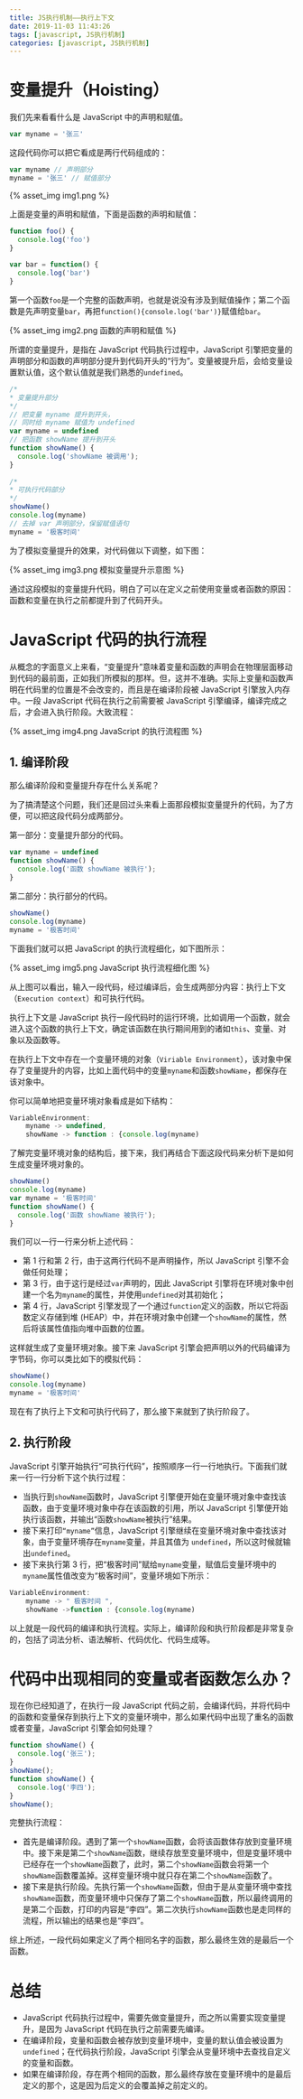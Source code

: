 ```yaml
---
title: JS执行机制——执行上下文
date: 2019-11-03 11:43:26
tags: [javascript, JS执行机制]
categories: [javascript, JS执行机制]
---
```


# 变量提升（Hoisting）
我们先来看看什么是 JavaScript 中的声明和赋值。
```js
var myname = '张三'
```
这段代码你可以把它看成是两行代码组成的：
```js
var myname // 声明部分
myname = '张三' // 赋值部分
```

{% asset_img img1.png %}

上面是变量的声明和赋值，下面是函数的声明和赋值：
```js
function foo() {
  console.log('foo')
}
 
var bar = function() {
  console.log('bar')
}
```
第一个函数`foo`是一个完整的函数声明，也就是说没有涉及到赋值操作；第二个函数是先声明变量`bar`，再把`function(){console.log('bar')}`赋值给`bar`。

{% asset_img img2.png 函数的声明和赋值 %}

所谓的变量提升，是指在 JavaScript 代码执行过程中，JavaScript 引擎把变量的声明部分和函数的声明部分提升到代码开头的“行为”。变量被提升后，会给变量设置默认值，这个默认值就是我们熟悉的`undefined`。
```js
/*
* 变量提升部分
*/
// 把变量 myname 提升到开头，
// 同时给 myname 赋值为 undefined
var myname = undefined
// 把函数 showName 提升到开头
function showName() {
  console.log('showName 被调用');
}
 
/*
* 可执行代码部分
*/
showName()
console.log(myname)
// 去掉 var 声明部分，保留赋值语句
myname = '极客时间'
```
为了模拟变量提升的效果，对代码做以下调整，如下图：

{% asset_img img3.png 模拟变量提升示意图 %}

通过这段模拟的变量提升代码，明白了可以在定义之前使用变量或者函数的原因：函数和变量在执行之前都提升到了代码开头。
# JavaScript 代码的执行流程
从概念的字面意义上来看，“变量提升”意味着变量和函数的声明会在物理层面移动到代码的最前面，正如我们所模拟的那样。但，这并不准确。实际上变量和函数声明在代码里的位置是不会改变的，而且是在编译阶段被 JavaScript 引擎放入内存中。一段 JavaScript 代码在执行之前需要被 JavaScript 引擎编译，编译完成之后，才会进入执行阶段。大致流程：

{% asset_img img4.png JavaScript 的执行流程图 %}

## 1. 编译阶段
那么编译阶段和变量提升存在什么关系呢？

为了搞清楚这个问题，我们还是回过头来看上面那段模拟变量提升的代码，为了方便，可以把这段代码分成两部分。

第一部分：变量提升部分的代码。
```js
var myname = undefined
function showName() {
  console.log('函数 showName 被执行');
}
```
第二部分：执行部分的代码。
```js
showName()
console.log(myname)
myname = '极客时间'
```
下面我们就可以把 JavaScript 的执行流程细化，如下图所示：

{% asset_img img5.png JavaScript 执行流程细化图 %}

从上图可以看出，输入一段代码，经过编译后，会生成两部分内容：执行上下文（`Execution context`）和可执行代码。

执行上下文是 JavaScript 执行一段代码时的运行环境，比如调用一个函数，就会进入这个函数的执行上下文，确定该函数在执行期间用到的诸如`this`、变量、对象以及函数等。

在执行上下文中存在一个变量环境的对象（`Viriable Environment`），该对象中保存了变量提升的内容，比如上面代码中的变量`myname`和函数`showName`，都保存在该对象中。

你可以简单地把变量环境对象看成是如下结构：
```js
VariableEnvironment:
    myname -> undefined, 
    showName -> function : {console.log(myname)
```
了解完变量环境对象的结构后，接下来，我们再结合下面这段代码来分析下是如何生成变量环境对象的。
```js
showName()
console.log(myname)
var myname = '极客时间'
function showName() {
  console.log('函数 showName 被执行');
}
```
我们可以一行一行来分析上述代码：
* 第 1 行和第 2 行，由于这两行代码不是声明操作，所以 JavaScript 引擎不会做任何处理；
* 第 3 行，由于这行是经过`var`声明的，因此 JavaScript 引擎将在环境对象中创建一个名为`myname`的属性，并使用`undefined`对其初始化；
* 第 4 行，JavaScript 引擎发现了一个通过`function`定义的函数，所以它将函数定义存储到堆 (HEAP）中，并在环境对象中创建一个`showName`的属性，然后将该属性值指向堆中函数的位置。

这样就生成了变量环境对象。接下来 JavaScript 引擎会把声明以外的代码编译为字节码，你可以类比如下的模拟代码：
```js
showName()
console.log(myname)
myname = '极客时间'
```
现在有了执行上下文和可执行代码了，那么接下来就到了执行阶段了。
## 2. 执行阶段
JavaScript 引擎开始执行“可执行代码”，按照顺序一行一行地执行。下面我们就来一行一行分析下这个执行过程：
* 当执行到`showName`函数时，JavaScript 引擎便开始在变量环境对象中查找该函数，由于变量环境对象中存在该函数的引用，所以 JavaScript 引擎便开始执行该函数，并输出“函数`showName`被执行”结果。
* 接下来打印`“myname”`信息，JavaScript 引擎继续在变量环境对象中查找该对象，由于变量环境存在`myname`变量，并且其值为 `undefined`，所以这时候就输出`undefined`。
* 接下来执行第 3 行，把“极客时间”赋给`myname`变量，赋值后变量环境中的`myname`属性值改变为“极客时间”，变量环境如下所示：
```js
VariableEnvironment:
    myname -> " 极客时间 ", 
    showName ->function : {console.log(myname)
```

以上就是一段代码的编译和执行流程。实际上，编译阶段和执行阶段都是非常复杂的，包括了词法分析、语法解析、代码优化、代码生成等。
# 代码中出现相同的变量或者函数怎么办？
现在你已经知道了，在执行一段 JavaScript 代码之前，会编译代码，并将代码中的函数和变量保存到执行上下文的变量环境中，那么如果代码中出现了重名的函数或者变量，JavaScript 引擎会如何处理？
```js
function showName() {
  console.log('张三');
}
showName();
function showName() {
  console.log('李四');
}
showName(); 
```
完整执行流程：
* 首先是编译阶段。遇到了第一个`showName`函数，会将该函数体存放到变量环境中。接下来是第二个`showName`函数，继续存放至变量环境中，但是变量环境中已经存在一个`showName`函数了，此时，第二个`showName`函数会将第一个`showName`函数覆盖掉。这样变量环境中就只存在第二个`showName`函数了。
* 接下来是执行阶段。先执行第一个`showName`函数，但由于是从变量环境中查找`showName`函数，而变量环境中只保存了第二个`showName`函数，所以最终调用的是第二个函数，打印的内容是“李四”。第二次执行`showName`函数也是走同样的流程，所以输出的结果也是“李四”。

综上所述，一段代码如果定义了两个相同名字的函数，那么最终生效的是最后一个函数。
# 总结
* JavaScript 代码执行过程中，需要先做变量提升，而之所以需要实现变量提升，是因为 JavaScript 代码在执行之前需要先编译。
* 在编译阶段，变量和函数会被存放到变量环境中，变量的默认值会被设置为`undefined`；在代码执行阶段，JavaScript 引擎会从变量环境中去查找自定义的变量和函数。
* 如果在编译阶段，存在两个相同的函数，那么最终存放在变量环境中的是最后定义的那个，这是因为后定义的会覆盖掉之前定义的。